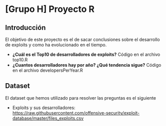# [Grupo H] Proyecto R

## Introducción

El objetivo de este proyecto es el de sacar conclusiones sobre el desarrollo de exploits y como ha evolucionado en el tiempo.

- **¿Cuál es el Top10 de desarrolladores de exploits?**
	Código en el archivo top10.R
- **¿Cuantos desarrolladores hay por año? ¿Qué tendencia sigue?**
	Código en el archivo developersPerYear.R

## Dataset

El dataset que hemos utilizado para resolver las preguntas es el siguiente

- Exploits y sus desarrolladores: https://raw.githubusercontent.com/offensive-security/exploit-database/master/files_exploits.csv
